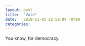 ```yaml
---
layout: post
title:  "Vote"
date:   2018-11-05 22:59:04 -0700
categories:
---
```


You know, for democracy.